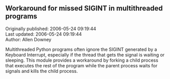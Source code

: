 ## Workaround for missed SIGINT in multithreaded programs  
Originally published: 2006-05-24 09:19:44  
Last updated: 2006-05-24 09:19:44  
Author: Allen Downey  
  
Multithreaded Python programs often ignore the SIGINT generated by a
Keyboard Interrupt, especially if the thread that gets the signal is
waiting or sleeping.  This module provides a workaround by forking a
child process that executes the rest of the program while the parent
process waits for signals and kills the child process.